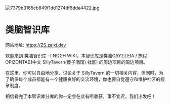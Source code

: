 ![7379b3165cb849f1dd1274df6dda4422.jpg](<https://media-hosting.imagekit.io//5a7ed96412fe4642/7379b3165cb849f1dd1274df6dda4422.jpg?Expires=1834328285&Key-Pair-Id=K2ZIVPTIP2VGHC&Signature=tTPZSODyAAMDu4YcbRJcRtDFPsB-GnmMyPaQL~eyf8~hiJp~pExmWJADD6yEZdbS0meqGwIq1kEsg~FpXJWZtf0vRAdbtjlMnDWlXOoWrsiyyF1G26QYNBdd~AS4c9EK-b1AlbDqf1yg0cuIpsjBowahMnnO8nOOkK5u2blZWGMU8TsWvUFVwL7kHXP-Wb7-qbMT4imCM7MQNlQmhfQAdXtwxoYlRwLk0R7J-kZvj~DYH7tC4P~AbnXbwizHRmR-ftl1p6OPoAjW3Y~QpyFJmr8JCjmA6KSKc0Oq2CBKXkksRg4pMGp2fPvfZsUO90T6WBkAGYPwpsDweL3jfL77Kg__>)
# 类脑智识库

网站地址: https://ZS.zaixi.dev

欢迎来到 类脑智识库 · ΓΝΩΣΗ WIKI，本智识库是类脑ΟΔΥΣΣΕΙΑ / 旅程ΟΡΙΖΟΝΤΑΣ(中文 SillyTavern(傻子酒馆) 社区) 的周边项目的周边项目。

在这里，你可以自由地分享、讨论关于 SillyTavern 的一切相关内容，但同时，为了确保每个成员都能有一个健康良好的交流环境，你也要自觉遵守和维护社区的规章制度。

相信看完了本智识库分库的你一定会在此有所收获，事不宜迟，我们出发吧！
